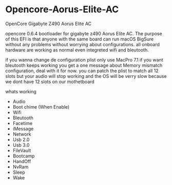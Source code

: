 # Opencore-Aorus-Elite-AC
OpenCore Gigabyte Z490 Aorus Elite AC

opencore 0.6.4 bootloader for gigabyte z490 Aorus Elite AC.
The purpose of this EFI is that anyone with the same board can run macOS BigSure without any problems without worrying about configurations.
all onboard hardware are working as normal even integreted wifi and bleutooth.

if you wanna change de configuration plist only use MacPro 7.1 if you want bleutooth keeps working
you get a one message about Memory mismatch configuration, deal with it for now. you can patch the plist to match all 12 slots but your audio will stop working and the OS will be verry slow because we dont have 12 slots on our mothetboard 

whats working 
* Audio
* Boot chime (When Enable)
* Wifi 
* Bleutooth
* Facetime
* iMessage
* Network
* Usb 2.0
* Usb 3.0
* FileVault
* Bootcamp
* HandOff
* NvRam
* Sleep
* Wake
